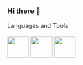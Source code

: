 ### Hi there 👋

<!--
**nitinvarda/nitinvarda** is a ✨ _special_ ✨ repository because its `README.md` (this file) appears on your GitHub profile.

Here are some ideas to get you started:

- 🔭 I’m currently working on ...

- 🌱 I’m currently learning ...
- 👯 I’m looking to collaborate on ...
- 🤔 I’m looking for help with ...
- 💬 Ask me about ...
- 📫 How to reach me: ...
- 😄 Pronouns: ...
- ⚡ Fun fact: ...
-->

Languages and Tools
<br />
<br />
<img src="https://github.com/nitinvarda/nitinvarda/assets/56512897/c3da7548-fbd5-4d65-b5b3-54a4529401f5" width="50px" height="50px" />
<img src="https://github.com/nitinvarda/nitinvarda/assets/56512897/95f05d6e-2535-421c-aff5-e1a9fd87cad8" width="50px" height="50px" />
<img src="https://github.com/nitinvarda/nitinvarda/assets/56512897/f1f80c64-151a-49b1-95ed-2ebf8a5ff0df" width="50px" height="50px" />





